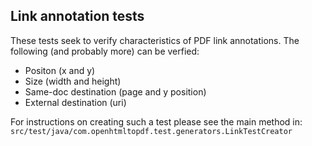 ## Link annotation tests

These tests seek to verify characteristics of PDF link annotations.
The following (and probably more) can be verfied:
+ Positon (x and y)
+ Size (width and height)
+ Same-doc destination (page and y position)
+ External destination (uri)

For instructions on creating such a test please see the main method in:
`src/test/java/com.openhtmltopdf.test.generators.LinkTestCreator`
